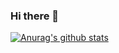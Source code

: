 ### Hi there 👋
[![Anurag's github stats](https://github-readme-stats.vercel.app/api?username=raiders032)](https://github.com/anuraghazra/github-readme-stats)
<!--
**raiders032/raiders032** is a ✨ _special_ ✨ repository because its `README.md` (this file) appears on your GitHub profile.

Here are some ideas to get you started:

- 🔭 I’m currently working on ...
- 🌱 I’m currently learning ...
- 👯 I’m looking to collaborate on ...
- 🤔 I’m looking for help with ...
- 💬 Ask me about ...
- 📫 How to reach me: ...
- 😄 Pronouns: ...
- ⚡ Fun fact: ...
-->

